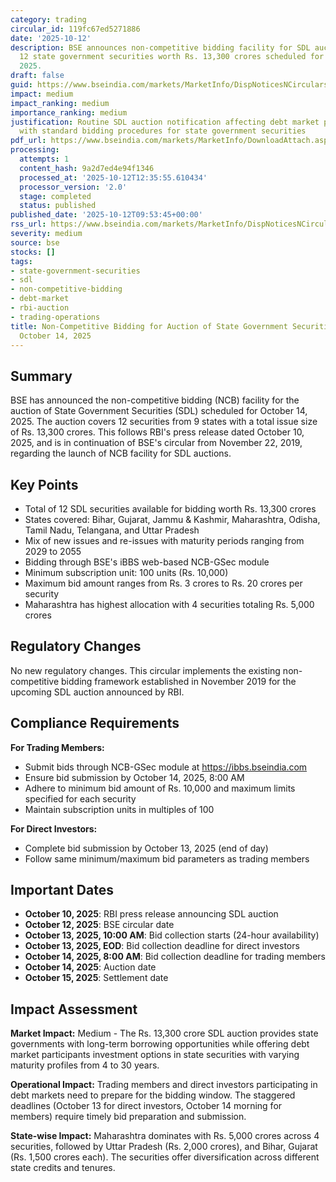 ```yaml
---
category: trading
circular_id: 119fc67ed5271886
date: '2025-10-12'
description: BSE announces non-competitive bidding facility for SDL auction covering
  12 state government securities worth Rs. 13,300 crores scheduled for October 14,
  2025.
draft: false
guid: https://www.bseindia.com/markets/MarketInfo/DispNoticesNCirculars.aspx?Noticeid={8B82A7B9-0D3A-4DB9-B337-B2254AF47543}&noticeno=20251012-1&dt=10/12/2025&icount=1&totcount=2&flag=0
impact: medium
impact_ranking: medium
importance_ranking: medium
justification: Routine SDL auction notification affecting debt market participants
  with standard bidding procedures for state government securities
pdf_url: https://www.bseindia.com/markets/MarketInfo/DownloadAttach.aspx?id=20251012-1&attachedId=
processing:
  attempts: 1
  content_hash: 9a2d7ed4e94f1346
  processed_at: '2025-10-12T12:35:55.610434'
  processor_version: '2.0'
  stage: completed
  status: published
published_date: '2025-10-12T09:53:45+00:00'
rss_url: https://www.bseindia.com/markets/MarketInfo/DispNoticesNCirculars.aspx?Noticeid={8B82A7B9-0D3A-4DB9-B337-B2254AF47543}&noticeno=20251012-1&dt=10/12/2025&icount=1&totcount=2&flag=0
severity: medium
source: bse
stocks: []
tags:
- state-government-securities
- sdl
- non-competitive-bidding
- debt-market
- rbi-auction
- trading-operations
title: Non-Competitive Bidding for Auction of State Government Securities (SDL) on
  October 14, 2025
---
```


## Summary

BSE has announced the non-competitive bidding (NCB) facility for the auction of State Government Securities (SDL) scheduled for October 14, 2025. The auction covers 12 securities from 9 states with a total issue size of Rs. 13,300 crores. This follows RBI's press release dated October 10, 2025, and is in continuation of BSE's circular from November 22, 2019, regarding the launch of NCB facility for SDL auctions.

## Key Points

- Total of 12 SDL securities available for bidding worth Rs. 13,300 crores
- States covered: Bihar, Gujarat, Jammu & Kashmir, Maharashtra, Odisha, Tamil Nadu, Telangana, and Uttar Pradesh
- Mix of new issues and re-issues with maturity periods ranging from 2029 to 2055
- Bidding through BSE's iBBS web-based NCB-GSec module
- Minimum subscription unit: 100 units (Rs. 10,000)
- Maximum bid amount ranges from Rs. 3 crores to Rs. 20 crores per security
- Maharashtra has highest allocation with 4 securities totaling Rs. 5,000 crores

## Regulatory Changes

No new regulatory changes. This circular implements the existing non-competitive bidding framework established in November 2019 for the upcoming SDL auction announced by RBI.

## Compliance Requirements

**For Trading Members:**
- Submit bids through NCB-GSec module at https://ibbs.bseindia.com
- Ensure bid submission by October 14, 2025, 8:00 AM
- Adhere to minimum bid amount of Rs. 10,000 and maximum limits specified for each security
- Maintain subscription units in multiples of 100

**For Direct Investors:**
- Complete bid submission by October 13, 2025 (end of day)
- Follow same minimum/maximum bid parameters as trading members

## Important Dates

- **October 10, 2025**: RBI press release announcing SDL auction
- **October 12, 2025**: BSE circular date
- **October 13, 2025, 10:00 AM**: Bid collection starts (24-hour availability)
- **October 13, 2025, EOD**: Bid collection deadline for direct investors
- **October 14, 2025, 8:00 AM**: Bid collection deadline for trading members
- **October 14, 2025**: Auction date
- **October 15, 2025**: Settlement date

## Impact Assessment

**Market Impact:** Medium - The Rs. 13,300 crore SDL auction provides state governments with long-term borrowing opportunities while offering debt market participants investment options in state securities with varying maturity profiles from 4 to 30 years.

**Operational Impact:** Trading members and direct investors participating in debt markets need to prepare for the bidding window. The staggered deadlines (October 13 for direct investors, October 14 morning for members) require timely bid preparation and submission.

**State-wise Impact:** Maharashtra dominates with Rs. 5,000 crores across 4 securities, followed by Uttar Pradesh (Rs. 2,000 crores), and Bihar, Gujarat (Rs. 1,500 crores each). The securities offer diversification across different state credits and tenures.